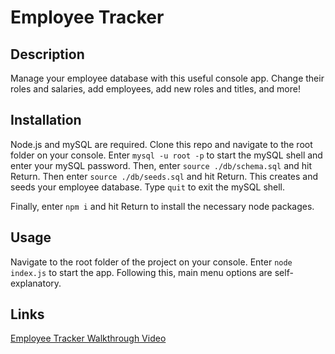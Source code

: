 # Employee Tracker 

  ## Description

  Manage your employee database with this useful console app. Change their roles and salaries, add employees, add new roles and titles, and more!

  ## Installation

  Node.js and mySQL are required. Clone this repo and navigate to the root folder on your console. Enter ```mysql -u root -p``` to start the mySQL shell and enter your mySQL password. Then, enter ```source ./db/schema.sql``` and hit Return. Then enter ```source ./db/seeds.sql``` and hit Return. This creates and seeds your employee database. Type ```quit``` to exit the mySQL shell.

  Finally, enter ```npm i``` and hit Return to install the necessary node packages.

  ## Usage

  Navigate to the root folder of the project on your console. Enter ```node index.js``` to start the app. Following this, main menu options are self-explanatory.

  ## Links

  [Employee Tracker Walkthrough Video](https://drive.google.com/file/d/1lnRco9npunG_tPjurUjhKdfse5tcqrOh/view)
  